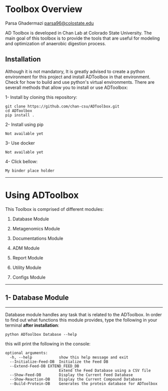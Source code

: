 # Toolbox Overview

Parsa Ghadermazi 
parsa96@colostate.edu

AD Toolbox is developed in Chan Lab at Colorado State University. The main goal of this toolbox is to provide the tools that are useful for modeling and optimization of anaerobic digestion process. 

## Installation

Although it is not mandatory, It is greatly advised to create a python environment for this project and install ADToolbox in that environment. Check for how to build and use python's virtual environments. There are severall methods that allow you to install or use ADToolbox:


1- Install by cloning this repository:

```
git clone https://github.com/chan-csu/ADToolbox.git
cd ADToolbox
pip install .

```
2- Install using pip

```
Not available yet

```

3- Use docker

```
Not available yet

```

4- Click bellow:

```
My binder place holder 

```
-------------------
# Using ADToolbox

This Toolbox is comprised of different modules:

1. Database Module

2. Metagenomics Module

3. Documentations Module

4. ADM Module

5. Report Module

6. Utility Module

7. Configs Module

---------------------------------------------------

## 1- Database Module

-------------


Database module handles any task that is related to the ADToolbox. In order to find out what functions this module provides, type the following in your terminal **after installation**:

```
python ADToolbox Database --help

```

this will print the following in the console:

```
optional arguments:
  -h, --help            show this help message and exit
  --Initialize-Feed-DB  Initialize the Feed DB
  --Extend-Feed-DB EXTEND_FEED_DB
                        Extend the Feed Database using a CSV file
  --Show-Feed-DB        Display the Current Feed Database
  --Show-Reaction-DB    Display the Current Compound Database
  --Build-Protein-DB    Generates the protein database for ADToolbox

```
